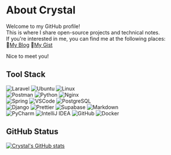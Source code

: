 # About Crystal
Welcome to my GitHub profile! \
This is where I share open-source projects and technical notes. \
If you're interested in me, you can find me at the following places:\
🐋[My Blog](https://x200706.substack.com/about) 🐋[My Gist](https://gist.github.com/x200706)

Nice to meet you!

## Tool Stack
<img src="https://img.shields.io/badge/Laravel-0D1B48?style=for-the-badge&logo=laravel&logoColor=white" alt="Laravel"> <img src="https://img.shields.io/badge/Ubuntu-0D1B48?style=for-the-badge&logo=ubuntu&logoColor=white" alt="Ubuntu"> <img src="https://img.shields.io/badge/Linux-0D1B48?style=for-the-badge&logo=linux&logoColor=white" alt="Linux">\
<img src="https://img.shields.io/badge/Postman-2E407B?style=for-the-badge&logo=Postman&logoColor=white" alt="Postman"> <img src="https://img.shields.io/badge/Python-2E407B?style=for-the-badge&logo=python&logoColor=white" alt="Python"> <img src="https://img.shields.io/badge/Nginx-2E407B?style=for-the-badge&logo=nginx&logoColor=white" alt="Nginx">\
<img src="https://img.shields.io/badge/Spring-5D5C90?style=for-the-badge&logo=spring&logoColor=white" alt="Spring"> <img src="https://img.shields.io/badge/VSCode-5D5C90?style=for-the-badge&logo=visual%20studio%20code&logoColor=white" alt="VSCode"> <img src="https://img.shields.io/badge/PostgreSQL-5D5C90?style=for-the-badge&logo=postgresql&logoColor=white" alt="PostgreSQL">\
<img src="https://img.shields.io/badge/Django-8E8CC1?style=for-the-badge&logo=django&logoColor=092E20" alt="Django"> <img src="https://img.shields.io/badge/prettier-8E8CC1?style=for-the-badge&logo=prettier&logoColor=F7BA3E" alt="Prettier"> <img src="https://img.shields.io/badge/Supabase-8E8CC1?style=for-the-badge&logo=supabase&logoColor=white" alt="Supabase"> <img src="https://img.shields.io/badge/Markdown-8E8CC1?style=for-the-badge&logo=markdown&logoColor=white" alt="Markdown">\
<img src="https://img.shields.io/badge/PyCharm-C5D2F0?style=for-the-badge&logo=pycharm&logoColor=0D1B48" alt="PyCharm"> <img src="https://img.shields.io/badge/IntelliJ_IDEA-C5D2F0?style=for-the-badge&logo=intellij-idea&logoColor=0D1B48" alt="IntelliJ IDEA"> <img src="https://img.shields.io/badge/GitHub-C5D2F0?style=for-the-badge&logo=github&logoColor=0D1B48" alt="GitHub"> <img src="https://img.shields.io/badge/Docker-C5D2F0?style=for-the-badge&logo=docker&logoColor=0D1B48" alt="Docker">

## GitHub Status
[![Crystal's GitHub stats](https://github-readme-stats.vercel.app/api?username=x200706&show_icons=true&theme=nightowl&rank_icon=percentile)](https://github.com/anuraghazra/github-readme-stats)
<!--![Top Langs](https://github-readme-stats.vercel.app/api/top-langs/?username=x200706\&layout=compact&theme=omni)-->
